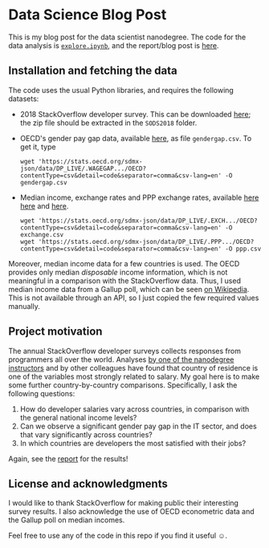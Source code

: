 Data Science Blog Post
======================

This is my blog post for the data scientist nanodegree.  The code for
the data analysis is [`explore.ipynb`](explore.ipynb), and the
report/blog post is [here](blog.md).

Installation and fetching the data
----------------------------------

The code uses the usual Python libraries, and requires the following
datasets:

* 2018 StackOverflow developer survey.  This can be downloaded
  [here](https://insights.stackoverflow.com/survey/); the zip file
  should be extracted in the `SODS2018` folder.

* OECD's gender pay gap data, available
  [here](https://data.oecd.org/earnwage/gender-wage-gap.htm), as file
  `gendergap.csv`.  To get it, type
  ``` shell
  wget 'https://stats.oecd.org/sdmx-json/data/DP_LIVE/.WAGEGAP.../OECD?contentType=csv&detail=code&separator=comma&csv-lang=en' -O gendergap.csv
  ```

* Median income, exchange rates and PPP exchange rates, available
  [here](https://stats.oecd.org/Index.aspx?DataSetCode=IDD)
  [here](https://data.oecd.org/conversion/exchange-rates.htm) and
  [here](https://data.oecd.org/conversion/purchasing-power-parities-ppp.htm).
  ``` shell
  wget 'https://stats.oecd.org/sdmx-json/data/DP_LIVE/.EXCH.../OECD?contentType=csv&detail=code&separator=comma&csv-lang=en' -O exchange.csv
  wget 'https://stats.oecd.org/sdmx-json/data/DP_LIVE/.PPP.../OECD?contentType=csv&detail=code&separator=comma&csv-lang=en' -O ppp.csv
  ```

Moreover, median income data for a few countries is used.  The OECD
provides only median _disposable_ income information, which is not
meaningful in a comparison with the StackOverflow data.  Thus, I used
median income data from a Gallup poll, which can be seen [on
Wikipedia](https://en.wikipedia.org/wiki/Median_income).  This is not
available through an API, so I just copied the few required values
manually.

Project motivation
------------------

The annual StackOverflow developer surveys collects responses from
programmers all over the world.  Analyses [by one of the nanodegree
instructors](https://github.com/jjrunner/stackoverflow) and by other
colleagues have found that country of residence is one of the
variables most strongly related to salary.  My goal here is to make
some further country-by-country comparisons.  Specifically, I ask the
following questions:

1. How do developer salaries vary across countries, in comparison with
   the general national income levels?
2. Can we observe a significant gender pay gap in the IT sector, and
   does that vary significantly across countries?
3. In which countries are developers the most satisfied with their
   jobs?

Again, see the [report](blog.md) for the results!

License and acknowledgments
---------------------------

I would like to thank StackOverflow for making public their
interesting survey results.  I also acknowledge the use of OECD
econometric data and the Gallup poll on median incomes.

Feel free to use any of the code in this repo if you find it useful ☺.
